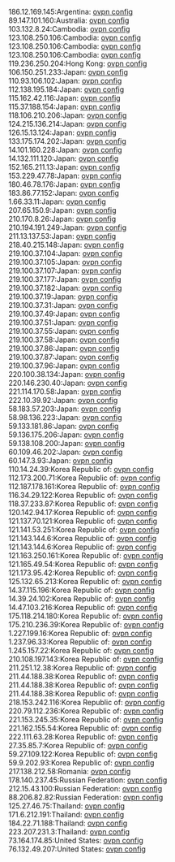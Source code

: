 186.12.169.145:Argentina: [ovpn config](vpn/186_12_169_145.ovpn)  
89.147.101.160:Australia: [ovpn config](vpn/89_147_101_160.ovpn)  
103.132.8.24:Cambodia: [ovpn config](vpn/103_132_8_24.ovpn)  
123.108.250.106:Cambodia: [ovpn config](vpn/123_108_250_106.ovpn)  
123.108.250.106:Cambodia: [ovpn config](vpn/123_108_250_106.ovpn)  
123.108.250.106:Cambodia: [ovpn config](vpn/123_108_250_106.ovpn)  
119.236.250.204:Hong Kong: [ovpn config](vpn/119_236_250_204.ovpn)  
106.150.251.233:Japan: [ovpn config](vpn/106_150_251_233.ovpn)  
110.93.106.102:Japan: [ovpn config](vpn/110_93_106_102.ovpn)  
112.138.195.184:Japan: [ovpn config](vpn/112_138_195_184.ovpn)  
115.162.42.116:Japan: [ovpn config](vpn/115_162_42_116.ovpn)  
115.37.188.154:Japan: [ovpn config](vpn/115_37_188_154.ovpn)  
118.106.210.206:Japan: [ovpn config](vpn/118_106_210_206.ovpn)  
124.215.136.214:Japan: [ovpn config](vpn/124_215_136_214.ovpn)  
126.15.13.124:Japan: [ovpn config](vpn/126_15_13_124.ovpn)  
133.175.174.202:Japan: [ovpn config](vpn/133_175_174_202.ovpn)  
14.101.160.228:Japan: [ovpn config](vpn/14_101_160_228.ovpn)  
14.132.111.120:Japan: [ovpn config](vpn/14_132_111_120.ovpn)  
152.165.211.13:Japan: [ovpn config](vpn/152_165_211_13.ovpn)  
153.229.47.78:Japan: [ovpn config](vpn/153_229_47_78.ovpn)  
180.46.78.176:Japan: [ovpn config](vpn/180_46_78_176.ovpn)  
183.86.77.152:Japan: [ovpn config](vpn/183_86_77_152.ovpn)  
1.66.33.11:Japan: [ovpn config](vpn/1_66_33_11.ovpn)  
207.65.150.9:Japan: [ovpn config](vpn/207_65_150_9.ovpn)  
210.170.8.26:Japan: [ovpn config](vpn/210_170_8_26.ovpn)  
210.194.191.249:Japan: [ovpn config](vpn/210_194_191_249.ovpn)  
211.13.137.53:Japan: [ovpn config](vpn/211_13_137_53.ovpn)  
218.40.215.148:Japan: [ovpn config](vpn/218_40_215_148.ovpn)  
219.100.37.104:Japan: [ovpn config](vpn/219_100_37_104.ovpn)  
219.100.37.105:Japan: [ovpn config](vpn/219_100_37_105.ovpn)  
219.100.37.107:Japan: [ovpn config](vpn/219_100_37_107.ovpn)  
219.100.37.177:Japan: [ovpn config](vpn/219_100_37_177.ovpn)  
219.100.37.182:Japan: [ovpn config](vpn/219_100_37_182.ovpn)  
219.100.37.19:Japan: [ovpn config](vpn/219_100_37_19.ovpn)  
219.100.37.31:Japan: [ovpn config](vpn/219_100_37_31.ovpn)  
219.100.37.49:Japan: [ovpn config](vpn/219_100_37_49.ovpn)  
219.100.37.51:Japan: [ovpn config](vpn/219_100_37_51.ovpn)  
219.100.37.55:Japan: [ovpn config](vpn/219_100_37_55.ovpn)  
219.100.37.58:Japan: [ovpn config](vpn/219_100_37_58.ovpn)  
219.100.37.86:Japan: [ovpn config](vpn/219_100_37_86.ovpn)  
219.100.37.87:Japan: [ovpn config](vpn/219_100_37_87.ovpn)  
219.100.37.96:Japan: [ovpn config](vpn/219_100_37_96.ovpn)  
220.100.38.134:Japan: [ovpn config](vpn/220_100_38_134.ovpn)  
220.146.230.40:Japan: [ovpn config](vpn/220_146_230_40.ovpn)  
221.114.170.58:Japan: [ovpn config](vpn/221_114_170_58.ovpn)  
222.10.39.92:Japan: [ovpn config](vpn/222_10_39_92.ovpn)  
58.183.57.203:Japan: [ovpn config](vpn/58_183_57_203.ovpn)  
58.98.136.223:Japan: [ovpn config](vpn/58_98_136_223.ovpn)  
59.133.181.86:Japan: [ovpn config](vpn/59_133_181_86.ovpn)  
59.136.175.206:Japan: [ovpn config](vpn/59_136_175_206.ovpn)  
59.138.108.200:Japan: [ovpn config](vpn/59_138_108_200.ovpn)  
60.109.46.202:Japan: [ovpn config](vpn/60_109_46_202.ovpn)  
60.147.3.93:Japan: [ovpn config](vpn/60_147_3_93.ovpn)  
110.14.24.39:Korea Republic of: [ovpn config](vpn/110_14_24_39.ovpn)  
112.173.200.71:Korea Republic of: [ovpn config](vpn/112_173_200_71.ovpn)  
112.187.178.161:Korea Republic of: [ovpn config](vpn/112_187_178_161.ovpn)  
116.34.29.122:Korea Republic of: [ovpn config](vpn/116_34_29_122.ovpn)  
118.37.233.87:Korea Republic of: [ovpn config](vpn/118_37_233_87.ovpn)  
120.142.94.17:Korea Republic of: [ovpn config](vpn/120_142_94_17.ovpn)  
121.137.70.121:Korea Republic of: [ovpn config](vpn/121_137_70_121.ovpn)  
121.141.53.251:Korea Republic of: [ovpn config](vpn/121_141_53_251.ovpn)  
121.143.144.6:Korea Republic of: [ovpn config](vpn/121_143_144_6.ovpn)  
121.143.144.6:Korea Republic of: [ovpn config](vpn/121_143_144_6.ovpn)  
121.163.250.161:Korea Republic of: [ovpn config](vpn/121_163_250_161.ovpn)  
121.165.49.54:Korea Republic of: [ovpn config](vpn/121_165_49_54.ovpn)  
121.173.95.42:Korea Republic of: [ovpn config](vpn/121_173_95_42.ovpn)  
125.132.65.213:Korea Republic of: [ovpn config](vpn/125_132_65_213.ovpn)  
14.37.115.196:Korea Republic of: [ovpn config](vpn/14_37_115_196.ovpn)  
14.39.24.102:Korea Republic of: [ovpn config](vpn/14_39_24_102.ovpn)  
14.47.103.216:Korea Republic of: [ovpn config](vpn/14_47_103_216.ovpn)  
175.118.214.180:Korea Republic of: [ovpn config](vpn/175_118_214_180.ovpn)  
175.210.236.39:Korea Republic of: [ovpn config](vpn/175_210_236_39.ovpn)  
1.227.199.16:Korea Republic of: [ovpn config](vpn/1_227_199_16.ovpn)  
1.237.96.33:Korea Republic of: [ovpn config](vpn/1_237_96_33.ovpn)  
1.245.157.22:Korea Republic of: [ovpn config](vpn/1_245_157_22.ovpn)  
210.108.197.143:Korea Republic of: [ovpn config](vpn/210_108_197_143.ovpn)  
211.251.12.38:Korea Republic of: [ovpn config](vpn/211_251_12_38.ovpn)  
211.44.188.38:Korea Republic of: [ovpn config](vpn/211_44_188_38.ovpn)  
211.44.188.38:Korea Republic of: [ovpn config](vpn/211_44_188_38.ovpn)  
211.44.188.38:Korea Republic of: [ovpn config](vpn/211_44_188_38.ovpn)  
218.153.242.116:Korea Republic of: [ovpn config](vpn/218_153_242_116.ovpn)  
220.79.112.236:Korea Republic of: [ovpn config](vpn/220_79_112_236.ovpn)  
221.153.245.35:Korea Republic of: [ovpn config](vpn/221_153_245_35.ovpn)  
221.162.155.54:Korea Republic of: [ovpn config](vpn/221_162_155_54.ovpn)  
222.111.63.28:Korea Republic of: [ovpn config](vpn/222_111_63_28.ovpn)  
27.35.85.7:Korea Republic of: [ovpn config](vpn/27_35_85_7.ovpn)  
59.27.109.122:Korea Republic of: [ovpn config](vpn/59_27_109_122.ovpn)  
59.9.202.93:Korea Republic of: [ovpn config](vpn/59_9_202_93.ovpn)  
217.138.212.58:Romania: [ovpn config](vpn/217_138_212_58.ovpn)  
178.140.237.45:Russian Federation: [ovpn config](vpn/178_140_237_45.ovpn)  
212.15.43.100:Russian Federation: [ovpn config](vpn/212_15_43_100.ovpn)  
88.206.82.82:Russian Federation: [ovpn config](vpn/88_206_82_82.ovpn)  
125.27.46.75:Thailand: [ovpn config](vpn/125_27_46_75.ovpn)  
171.6.212.191:Thailand: [ovpn config](vpn/171_6_212_191.ovpn)  
184.22.71.188:Thailand: [ovpn config](vpn/184_22_71_188.ovpn)  
223.207.231.3:Thailand: [ovpn config](vpn/223_207_231_3.ovpn)  
73.164.174.85:United States: [ovpn config](vpn/73_164_174_85.ovpn)  
76.132.49.207:United States: [ovpn config](vpn/76_132_49_207.ovpn)  
